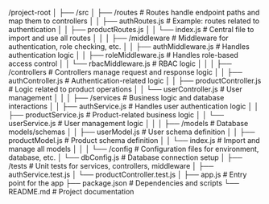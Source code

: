 /project-root
│
├── /src
│ ├── /routes # Routes handle endpoint paths and map them to controllers
│ │ ├── authRoutes.js # Example: routes related to authentication
│ │ ├── productRoutes.js
│ │ └── index.js # Central file to import and use all routes
│ │
│ ├── /middleware # Middleware for authentication, role checking, etc.
│ │ ├── authMiddleware.js # Handles authentication logic
│ │ ├── roleMiddleware.js # Handles role-based access control
│ │ └── rbacMiddleware.js # RBAC logic
│ │
│ ├── /controllers # Controllers manage request and response logic
│ │ ├── authController.js # Authentication-related logic
│ │ ├── productController.js # Logic related to product operations
│ │ └── userController.js # User management
│ │
│ ├── /services # Business logic and database interactions
│ │ ├── authService.js # Handles user authentication logic
│ │ ├── productService.js # Product-related business logic
│ │ └── userService.js # User management logic
│ │
│ ├── /models # Database models/schemas
│ │ ├── userModel.js # User schema definition
│ │ ├── productModel.js # Product schema definition
│ │ └── index.js # Import and manage all models
│ │
│ └── /config # Configuration files for environment, database, etc.
│ └── dbConfig.js # Database connection setup
│
├── /tests # Unit tests for services, controllers, middleware
│ ├── authService.test.js
│ └── productController.test.js
│
├── app.js # Entry point for the app
├── package.json # Dependencies and scripts
└── README.md # Project documentation
